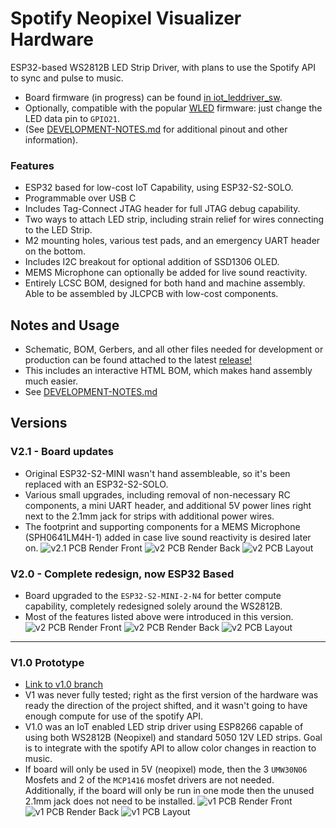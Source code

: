 # Spotify Neopixel Visualizer Hardware
ESP32-based WS2812B LED Strip Driver, with plans to use the Spotify API to sync and pulse to music. 

* Board firmware (in progress) can be found [in iot_leddriver_sw](https://github.com/0xjmux/iot_leddriver_sw).
* Optionally, compatible with the popular [WLED](https://github.com/Aircoookie/WLED) firmware: just change the LED data pin to `GPIO21`. 
* (See [DEVELOPMENT-NOTES.md](DEVELOPMENT-NOTES.md) for additional pinout and other information).
 
### Features
* ESP32 based for low-cost IoT Capability, using ESP32-S2-SOLO. 
* Programmable over USB C
* Includes Tag-Connect JTAG header for full JTAG debug capability. 
* Two ways to attach LED strip, including strain relief for wires connecting to the LED Strip. 
* M2 mounting holes, various test pads, and an emergency UART header on the bottom. 
* Includes I2C breakout for optional addition of SSD1306 OLED.
* MEMS Microphone can optionally be added for live sound reactivity. 
* Entirely LCSC BOM, designed for both hand and machine assembly. Able to be assembled by JLCPCB with low-cost components.

## Notes and Usage
* Schematic, BOM, Gerbers, and all other files needed for development or production can be found attached to the latest [release!](https://github.com/0xjmux/iot_leddriver_hw/releases/latest)
* This includes an interactive HTML BOM, which makes hand assembly much easier. 
* See [DEVELOPMENT-NOTES.md](DEVELOPMENT-NOTES.md)

## Versions

### V2.1 - Board updates
* Original ESP32-S2-MINI wasn't hand assembleable, so it's been replaced with an ESP32-S2-SOLO. 
* Various small upgrades, including removal of non-necessary RC components, a mini UART header, and additional 5V power lines right next to the 2.1mm jack for strips with additional power wires. 
* The footprint and supporting components for a MEMS Microphone (SPH0641LM4H-1) added in case live sound reactivity is desired later on. 
![v2.1 PCB Render Front](files/PCB_v2.1_render_F_RayT.png)
![v2 PCB Render Back](files/PCB_v2.1_render_B_RayT.png)
![v2 PCB Layout](files/PCB_v2.1_layout.png)


### V2.0 - Complete redesign, now ESP32 Based
* Board upgraded to the `ESP32-S2-MINI-2-N4` for better compute capability, completely redesigned solely around the WS2812B.
* Most of the features listed above were introduced in this version.
![v2 PCB Render Front](files/PCB_v2.0_render_F.png)
![v2 PCB Render Back](files/PCB_v2.0_render_B.png)
![v2 PCB Layout](files/PCB_v2.0_layout.png)

---
### V1.0 Prototype
* [Link to v1.0 branch](https://github.com/0xjmux/iot_leddriver_hw/tree/v1.0)
* V1 was never fully tested; right as the first version of the hardware was ready the direction of the project shifted, and it wasn't going to have enough compute for use of the spotify API. 
* V1.0 was an IoT enabled LED strip driver using ESP8266 capable of using both WS2812B (Neopixel) and standard 5050 12V LED strips. Goal is to integrate with the spotify API to allow color changes in reaction to music. 
* If board will only be used in 5V (neopixel) mode, then the 3 `UMW30N06` Mosfets and 2 of the `MCP1416` mosfet drivers are not needed. Additionally, if the board will only be run in one mode then the unused 2.1mm jack does not need to be installed. 
![v1 PCB Render Front](files/PCB_v1.0_render_F.png)
![v1 PCB Render Back](files/PCB_v1.0_render_B.png)
![v1 PCB Layout](files/PCB_v1.0_layout.png)
